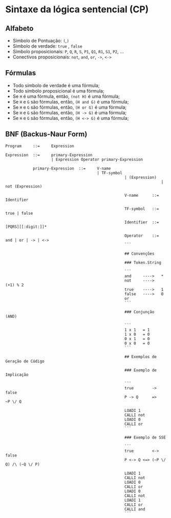 # Sintaxe da lógica sentencial (CP)

## Alfabeto

* Símbolo de Pontuação: `(`,`)`
* Símbolo de verdade: `true` , `false`
* Símbolo proposicionais: `P`, `Q`, `R`, `S`, `P1`, `Q1`, `R1`, `S1`, `P2`, ...
* Conectivos proposicionais: `not`, `and`, `or`, `->`, `<->`

## Fórmulas

* Todo símbolo de verdade é uma fórmula;
* Todo símbolo proposicional é uma fórmula;
* Se ``H`` é uma fórmula, então, `(not H)` é uma fórmula;
* Se ``H`` e ``G`` são fórmulas, então, `(H and G)` é uma fórmula;
* Se ``H`` e ``G`` são fórmulas, então, `(H or G)` é uma fórmula;
* Se ``H`` e ``G`` são fórmulas, então, `(H -> G)` é uma fórmula;
* Se ``H`` e ``G`` são fórmulas, então, `(H <-> G)` é uma fórmula;

## BNF (Backus-Naur Form)

```
Program     ::=     Expression

Expression  ::=     primary-Expression
                    | Expression Operator primary-Expression

		    primary-Expression  ::=     V-name
		                                | TF-symbol
						                            | (Expression)
									                                | not (Expression)

													V-name      ::=     Identifier

													TF-symbol   ::=     true | false

													Identifier  ::=     [PQRS][[:digit:]]*

													Operator    ::=     and | or | -> | <->
													```

													## Convenções

													### Token.String

													```
													and     ---->   *
													not     ---->   (+1) % 2
													true    ---->   1
													false   ---->   0
													or
													```

													### Conjunção (AND)

													```
													1 x 1   = 1
													1 x 0   = 0
													0 x 1   = 0
													0 x 0   = 0
													```

													## Exemplos de Geração de Código

													### Exemplo de Implicação

													```
													true        ->      false
													P -> Q		=>      ~P \/ Q

													LOADI 1
													CALLI not
													LOADI 0
													CALLI or
													```

													### Exemplo de SSE

													```
													true        <->     false
													P <-> Q	<=>	(~P \/ Q) /\ (~Q \/ P)

													LOADI 1
													CALLI not
													LOADI 0
													CALLI or
													LOADI 0
													CALLI not
													LOADI 1
													CALLI or
													CALLI and
													```
